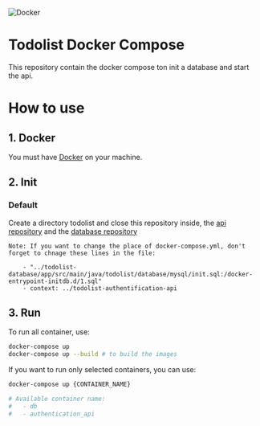 ![Docker](https://img.shields.io/badge/docker-%230db7ed.svg?style=for-the-badge&logo=docker&logoColor=white)

# Todolist Docker Compose

This repository contain the docker compose ton init a database and start the api.

# How to use

## 1. Docker

You must have [Docker](https://www.docker.com/) on your machine.

## 2. Init

### Default
Create a directory todolist and close this repository inside, the [api repository](https://gitlab.com/todolist-micro-services/todolist-authentification-api) and the [database repository](https://gitlab.com/todolist-micro-services/todolist-database)

```
Note: If you want to change the place of docker-compose.yml, don't forget to chnage these lines in the file:

    - "../todolist-database/app/src/main/java/todolist/database/mysql/init.sql:/docker-entrypoint-initdb.d/1.sql"
    - context: ../todolist-authentification-api
```

## 3. Run

To run all container, use:

```bash
docker-compose up
docker-compose up --build # to build the images
```

If you want to run only selected containers, you can use:
```bash
docker-compose up {CONTAINER_NAME}

# Available container name:
#   - db
#   - authentication_api
```
